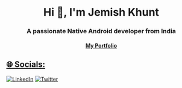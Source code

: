 <h1 align="center">Hi 👋, I'm Jemish Khunt</h1>
<h3 align="center">A passionate Native Android developer from India</h3>

<h4 align="center"><a href="https://jemish-khunt.netlify.app/">My Portfolio</h4>

## 🌐 Socials:
[![LinkedIn](https://img.shields.io/badge/LinkedIn-%230077B5.svg?logo=linkedin&logoColor=white)](https://linkedin.com/in/jemish-khunt/) [![Twitter](https://img.shields.io/badge/Twitter-%231DA1F2.svg?logo=Twitter&logoColor=white)](https://twitter.com/khunt_jemish)
